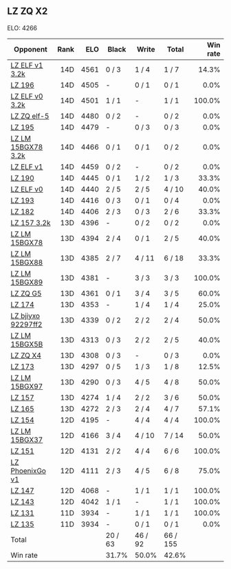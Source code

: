 ## LZ ZQ X2 ##

ELO: 4266

Opponent | Rank | ELO | Black | Write | Total | Win rate
---------|-----:|----:|-------|-------|-------|-------:
[LZ ELF v1 3.2k](LZ%20ELF%20v1%203.2k.md) | 14D | 4561 | 0 / 3 | 1 / 4 | 1 / 7 | 14.3%
[LZ 196](LZ%20196.md) | 14D | 4505 | - | 0 / 1 | 0 / 1 | 0.0%
[LZ ELF v0 3.2k](LZ%20ELF%20v0%203.2k.md) | 14D | 4501 | 1 / 1 | - | 1 / 1 | 100.0%
[LZ ZQ elf-5](LZ%20ZQ%20elf-5.md) | 14D | 4480 | 0 / 2 | - | 0 / 2 | 0.0%
[LZ 195](LZ%20195.md) | 14D | 4479 | - | 0 / 3 | 0 / 3 | 0.0%
[LZ LM 15BGX78 3.2k](LZ%20LM%2015BGX78%203.2k.md) | 14D | 4466 | 0 / 1 | 0 / 1 | 0 / 2 | 0.0%
[LZ ELF v1](LZ%20ELF%20v1.md) | 14D | 4459 | 0 / 2 | - | 0 / 2 | 0.0%
[LZ 190](LZ%20190.md) | 14D | 4445 | 0 / 1 | 1 / 2 | 1 / 3 | 33.3%
[LZ ELF v0](LZ%20ELF%20v0.md) | 14D | 4440 | 2 / 5 | 2 / 5 | 4 / 10 | 40.0%
[LZ 193](LZ%20193.md) | 14D | 4416 | 0 / 3 | 0 / 1 | 0 / 4 | 0.0%
[LZ 182](LZ%20182.md) | 14D | 4406 | 2 / 3 | 0 / 3 | 2 / 6 | 33.3%
[LZ 157 3.2k](LZ%20157%203.2k.md) | 13D | 4396 | - | 0 / 2 | 0 / 2 | 0.0%
[LZ LM 15BGX78](LZ%20LM%2015BGX78.md) | 13D | 4394 | 2 / 4 | 0 / 1 | 2 / 5 | 40.0%
[LZ LM 15BGX88](LZ%20LM%2015BGX88.md) | 13D | 4385 | 2 / 7 | 4 / 11 | 6 / 18 | 33.3%
[LZ LM 15BGX89](LZ%20LM%2015BGX89.md) | 13D | 4381 | - | 3 / 3 | 3 / 3 | 100.0%
[LZ ZQ G5](LZ%20ZQ%20G5.md) | 13D | 4361 | 0 / 1 | 3 / 4 | 3 / 5 | 60.0%
[LZ 174](LZ%20174.md) | 13D | 4353 | - | 1 / 4 | 1 / 4 | 25.0%
[LZ bjiyxo 92297ff2](LZ%20bjiyxo%2092297ff2.md) | 13D | 4339 | 0 / 2 | 2 / 2 | 2 / 4 | 50.0%
[LZ LM 15BGX5B](LZ%20LM%2015BGX5B.md) | 13D | 4313 | 0 / 3 | 2 / 2 | 2 / 5 | 40.0%
[LZ ZQ X4](LZ%20ZQ%20X4.md) | 13D | 4308 | 0 / 3 | - | 0 / 3 | 0.0%
[LZ 173](LZ%20173.md) | 13D | 4297 | 0 / 5 | 1 / 3 | 1 / 8 | 12.5%
[LZ LM 15BGX97](LZ%20LM%2015BGX97.md) | 13D | 4290 | 0 / 3 | 4 / 5 | 4 / 8 | 50.0%
[LZ 157](LZ%20157.md) | 13D | 4274 | 1 / 4 | 2 / 2 | 3 / 6 | 50.0%
[LZ 165](LZ%20165.md) | 13D | 4272 | 2 / 3 | 2 / 4 | 4 / 7 | 57.1%
[LZ 154](LZ%20154.md) | 12D | 4195 | - | 4 / 4 | 4 / 4 | 100.0%
[LZ LM 15BGX37](LZ%20LM%2015BGX37.md) | 12D | 4166 | 3 / 4 | 4 / 10 | 7 / 14 | 50.0%
[LZ 151](LZ%20151.md) | 12D | 4131 | 2 / 2 | 4 / 4 | 6 / 6 | 100.0%
[LZ PhoenixGo v1](LZ%20PhoenixGo%20v1.md) | 12D | 4111 | 2 / 3 | 4 / 5 | 6 / 8 | 75.0%
[LZ 147](LZ%20147.md) | 12D | 4068 | - | 1 / 1 | 1 / 1 | 100.0%
[LZ 143](LZ%20143.md) | 12D | 4042 | 1 / 1 | - | 1 / 1 | 100.0%
[LZ 131](LZ%20131.md) | 11D | 3934 | - | 1 / 1 | 1 / 1 | 100.0%
[LZ 135](LZ%20135.md) | 11D | 3934 | - | 0 / 1 | 0 / 1 | 0.0%
Total | | | 20 / 63 | 46 / 92 | 66 / 155 | 
Win rate| | | 31.7% | 50.0% | 42.6% | 
